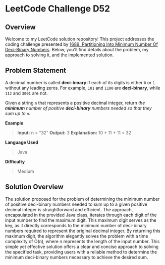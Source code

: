 
# LeetCode Challenge D52

## Overview

Welcome to my LeetCode solution repository! This project addresses the coding challenge presented by [1689. Partitioning Into Minimum Number Of Deci-Binary Numbers](https://leetcode.com/problems/partitioning-into-minimum-number-of-deci-binary-numbers/). Below, you'll find details about the problem, my approach to solving it, and the implemented solution.

## Problem Statement

A decimal number is called  **deci-binary**  if each of its digits is either  `0`  or  `1`  without any leading zeros. For example,  `101`  and  `1100`  are  **deci-binary**, while  `112`  and  `3001`  are not.

Given a string  `n`  that represents a positive decimal integer, return  _the  **minimum**  number of positive  **deci-binary**  numbers needed so that they sum up to_ `n`_._

**Example**
>**Input:** n = "32"
>**Output:** 3
>**Explanation:** 10 + 11 + 11 = 32

**Language Used**
> Java

**Difficulty**
> Medium

## Solution Overview
The solution proposed for the problem of determining the minimum number of positive deci-binary numbers needed to sum up to a given positive decimal integer is straightforward and efficient. The approach, encapsulated in the provided Java class, iterates through each digit of the input number to find the maximum digit. This maximum digit serves as the key, as it directly corresponds to the minimum number of deci-binary numbers required to represent the original decimal integer. By returning this maximum digit, the algorithm elegantly solves the problem with a time complexity of O(n), where n represents the length of the input number. This simple yet effective solution offers a clear and concise approach to solving the specified task, providing users with a reliable method to determine the minimum deci-binary numbers necessary to achieve the desired sum.
